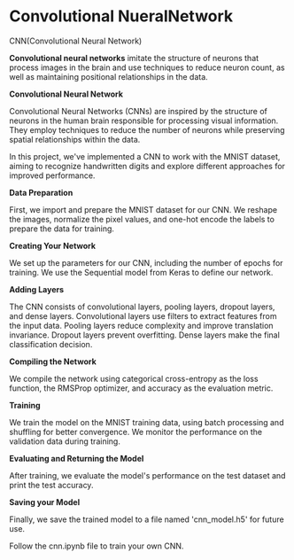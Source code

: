 # Convolutional NueralNetwork
CNN(Convolutional Neural Network)

**Convolutional neural networks** imitate the structure of neurons that process images in the brain and use techniques to reduce neuron count, as well as maintaining positional relationships in the data.

**Convolutional Neural Network**

Convolutional Neural Networks (CNNs) are inspired by the structure of neurons in the human brain responsible for processing visual information. They employ techniques to reduce the number of neurons while preserving spatial relationships within the data.

In this project, we've implemented a CNN to work with the MNIST dataset, aiming to recognize handwritten digits and explore different approaches for improved performance.

**Data Preparation**

First, we import and prepare the MNIST dataset for our CNN. We reshape the images, normalize the pixel values, and one-hot encode the labels to prepare the data for training.

**Creating Your Network**

We set up the parameters for our CNN, including the number of epochs for training. We use the Sequential model from Keras to define our network.

**Adding Layers**

The CNN consists of convolutional layers, pooling layers, dropout layers, and dense layers. Convolutional layers use filters to extract features from the input data. Pooling layers reduce complexity and improve translation invariance. Dropout layers prevent overfitting. Dense layers make the final classification decision.

**Compiling the Network**

We compile the network using categorical cross-entropy as the loss function, the RMSProp optimizer, and accuracy as the evaluation metric.

**Training**

We train the model on the MNIST training data, using batch processing and shuffling for better convergence. We monitor the performance on the validation data during training.

**Evaluating and Returning the Model**

After training, we evaluate the model's performance on the test dataset and print the test accuracy.

**Saving your Model**

Finally, we save the trained model to a file named 'cnn_model.h5' for future use.

Follow the cnn.ipynb file to train your own CNN. 

